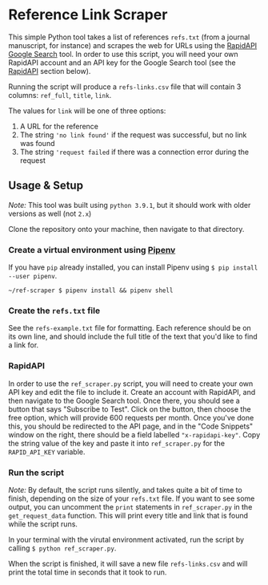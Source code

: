 # Reference Link Scraper

This simple Python tool takes a list of references `refs.txt` (from a journal manuscript, for instance) and scrapes the web for URLs using the [RapidAPI Google Search](https://rapidapi.com/apigeek/api/google-search3/endpoints) tool. In order to use this script, you will need your own RapidAPI account and an API key for the Google Search tool (see the [RapidAPI](#rapidapi) section below).

Running the script will produce a `refs-links.csv` file that will contain 3 columns: `ref_full`, `title`, `link`.

The values for `link` will be one of three options:

1. A URL for the reference
2. The string `'no link found'` if the request was successful, but no link was found
3. The string `'request failed` if there was a connection error during the request

## Usage & Setup

*Note:* This tool was built using `python 3.9.1`, but it should work with older versions as well (not `2.x`)

Clone the repository onto your machine, then navigate to that directory.

### Create a virtual environment using [Pipenv](https://pipenv.pypa.io/en/latest/)

If you have `pip` already installed, you can install Pipenv using `$ pip install --user pipenv`.

`~/ref-scraper $ pipenv install && pipenv shell`

### Create the `refs.txt` file

See the `refs-example.txt` file for formatting. Each reference should be on its own line, and should include the full title of the text that you'd like to find a link for.

### RapidAPI

In order to use the `ref_scraper.py` script, you will need to create your own API key and edit the file to include it. Create an account with RapidAPI, and then navigate to the Google Search tool. Once there, you should see a button that says "Subscribe to Test". Click on the button, then choose the free option, which will provide 600 requests per month. Once you've done this, you should be redirected to the API page, and in the "Code Snippets" window on the right, there should be a field labelled `"x-rapidapi-key"`. Copy the string value of the key and paste it into `ref_scraper.py` for the `RAPID_API_KEY` variable.

### Run the script

*Note:* By default, the script runs silently, and takes quite a bit of time to finish, depending on the size of your `refs.txt` file. If you want to see some output, you can uncomment the `print` statements in `ref_scraper.py` in the `get_request_data` function. This will print every title and link that is found while the script runs.

In your terminal with the virutal environment activated, run the script by calling `$ python ref_scraper.py`.

When the script is finished, it will save a new file `refs-links.csv` and will print the total time in seconds that it took to run.